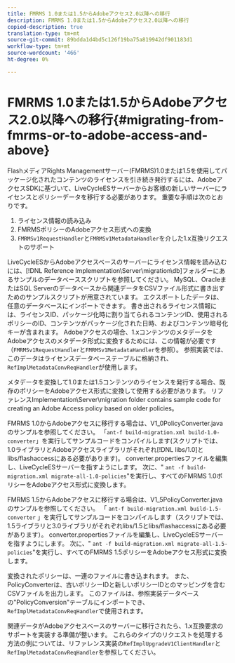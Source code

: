 ```yaml
---
title: FMRMS 1.0または1.5からAdobeアクセス2.0以降への移行
description: FMRMS 1.0または1.5からAdobeアクセス2.0以降への移行
copied-description: true
translation-type: tm+mt
source-git-commit: 89bdda1d4bd5c126f19ba75a819942df901183d1
workflow-type: tm+mt
source-wordcount: '466'
ht-degree: 0%

---
```



# FMRMS 1.0または1.5からAdobeアクセス2.0以降への移行{#migrating-from-fmrms-or-to-adobe-access-and-above}

FlashメディアRights Managementサーバー(FMRMS)1.0または1.5を使用してパッケージ化されたコンテンツのライセンスを引き続き発行するには、AdobeアクセスSDKに基づいて、LiveCycleESサーバーからお客様の新しいサーバーにライセンスとポリシーデータを移行する必要があります。 重要な手順は次のとおりです。

1. ライセンス情報の読み込み
1. FMRMSポリシーのAdobeアクセス形式への変換
1. `FMRMSv1RequestHandler`と`FMRMSv1MetadataHandler`を介した1.x互換リクエストのサポート

LiveCycleESからAdobeアクセスベースのサーバーにライセンス情報を読み込むには、[!DNL Reference Implementation\Server\migration\db]フォルダーにあるサンプルのデータベーススクリプトを参照してください。 MySQL、OracleまたはSQL Serverのデータベースから関連データをCSVファイル形式に書き出すためのサンプルスクリプトが用意されています。 エクスポートしたデータは、任意のデータベースにインポートできます。 書き出されるライセンス情報には、ライセンスID、パッケージ化時に割り当てられるコンテンツID、使用されるポリシーのID、コンテンツがパッケージ化された日時、およびコンテンツ暗号化キーが含まれます。 Adobeアクセスの場合、1.xコンテンツのメタデータをAdobeアクセスのメタデータ形式に変換するためには、この情報が必要です（`FMRMSv1RequestHandler`と`FMRMSv1MetadataHandler`を参照）。 参照実装では、このデータはライセンスデータベーステーブルに格納され、`RefImplMetadataConvReqHandler`が使用します。

メタデータを変換して1.0または1.5コンテンツのライセンスを発行する場合、既存のポリシーをAdobeアクセス形式に変換して使用する必要があります。 リファレンスImplementation\Server\migration folder contains sample code for creating an Adobe Access policy based on older policies。

FMRMS 1.0からAdobeアクセスに移行する場合は、V1_0PolicyConverter.javaのサンプルを参照してください。 「`ant-f build-migration.xml build-1.0-converter`」を実行してサンプルコードをコンパイルします(スクリプトでは、1.0ライブラリとAdobeアクセスライブラリがそれぞれ[!DNL libs/1.0]とlibs/flashaccessにある必要があります)。 converter.propertiesファイルを編集し、LiveCycleESサーバーを指すようにします。 次に、&quot; `ant -f build-migration.xml migrate-all-1.0-policies`&quot;を実行し、すべてのFMRMS 1.0ポリシーをAdobeアクセス形式に変換します。

FMRMS 1.5からAdobeアクセスに移行する場合は、V1_5PolicyConverter.javaのサンプルを参照してください。 「 `ant-f build-migration.xml build-1.5-converter` 」を実行してサンプルコードをコンパイルします（スクリプトでは、1.5ライブラリと3.0ライブラリがそれぞれlibs/1.5とlibs/flashaccessにある必要があります）。 converter.propertiesファイルを編集し、LiveCycleESサーバーを指すようにします。 次に、&quot; `ant -f build-migration.xml migrate-all-1.5-policies`&quot;を実行し、すべてのFMRMS 1.5ポリシーをAdobeアクセス形式に変換します。

変換されたポリシーは、一連のファイルに書き込まれます。 また、PolicyConverterは、古いポリシーIDと新しいポリシーIDとのマッピングを含むCSVファイルを出力します。 このファイルは、参照実装データベースの&quot;PolicyConversion&quot;テーブルにインポートでき、`RefImplMetadataConvReqHandler`で使用されます。

関連データがAdobeアクセスベースのサーバーに移行されたら、1.x互換要求のサポートを実装する準備が整います。 これらのタイプのリクエストを処理する方法の例については、リファレンス実装の`RefImplUpgradeV1ClientHandler`と`RefImplMetadataConvReqHandler`を参照してください。
